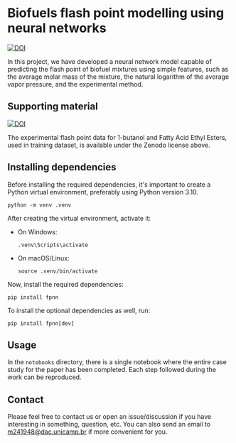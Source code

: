 # Biofuels flash point modelling using neural networks

[![DOI](https://zenodo.org/badge/DOI/10.5281/zenodo.13912247.svg)](https://doi.org/10.5281/zenodo.13912247)

In this project, we have developed a neural network model capable of predicting the flash point of biofuel mixtures using simple features, such as the average molar mass of the mixture, the natural logarithm of the average vapor pressure, and the experimental method.


## Supporting material

[![DOI](https://zenodo.org/badge/DOI/10.5281/zenodo.13633431.svg)](https://doi.org/10.5281/zenodo.13633431)

The experimental flash point data for 1-butanol and Fatty Acid Ethyl Esters, used in training dataset, is available under the Zenodo license above.

## Installing dependencies

Before installing the required dependencies, it's important to create a Python virtual environment, preferably using Python version 3.10.

```shell
python -m venv .venv
```

After creating the virtual environment, activate it:
- On Windows:
    ```shell
    .venv\Scripts\activate
    ```
- On macOS/Linux:
    ```shell
    source .venv/bin/activate
    ```
Now, install the required dependencies:
```shell
pip install fpnn
```

To install the optional dependencies as well, run:
```shell
pip install fpnn[dev]
```

## Usage

In the ```notebooks``` directory, there is a single notebook where the entire case study for the paper has been completed. Each step followed during the work can be reproduced.

## Contact

Please feel free to contact us or open an issue/discussion if you have interesting in something, question, etc. You can also send an email to m241948@dac.unicamp.br if more convenient for you.